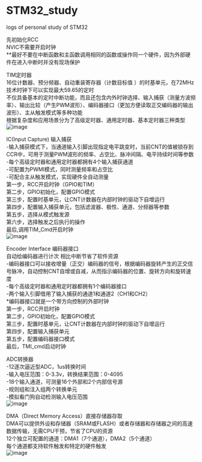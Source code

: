 # STM32_study
logs of personal study of STM32 

先初始化RCC  
NVIC不需要开启时钟  
**最好不要在中断函数和主函数调用相同的函数或操作同一个硬件，因为外部硬件在进入中断时并没有现场保护  

TIM定时器  
16位计数器、预分频器、自动重装寄存器（计数目标值 ）的时基单元，在72MHz技术时钟下可以实现最大59.65的定时  
不仅具备基本的定时中断功能，而且还包含内外时钟选择、输入捕获（测量方波频率）、输出比较（产生PWM波形）、编码器接口（更加方便读取正交编码器的输出波形）、主从触发模式等多种功能  
根据复杂度和应用场景分为了高级定时器、通用定时器、基本定时器三种类型  
![image](https://github.com/user-attachments/assets/12eabac5-59cf-4c47-82e8-cfdec10bb9f1)

IC(Input Capture) 输入捕获  
-输入捕获模式下，当通道输入引脚出现指定电平跳变时，当前CNT的值被锁存到CCR中，可用于测量PWM波形的频率、占空比、脉冲间隔、电平持续时间等参数  
-每个高级定时器和通用定时器都拥有4个输入捕获通道  
-可配置为PWMI模式，同时测量频率和占空比  
-可配合主从触发模式，实现硬件全自动测量  
第一步，RCC开启时钟（GPIO和TIM）  
第二步，GPIO初始化，配置GPIO模式  
第三步，配置时基单元，让CNT计数器在内部时钟的驱动下自增运行  
第四步，配置输入捕获单元，包括滤波器、极性、通道、分频器等参数  
第五步，选择从模式触发源  
第六步，选择触发之后执行的操作  
最后,调用TIM_Cmd开启时钟  
![image](https://github.com/user-attachments/assets/089d9ffd-1625-499c-af1f-90db9f603606)

Encoder Interface 编码器接口  
自动给编码器进行计次 相比中断节省了软件资源  
-编码器接口可以接收增量（正交）编码器的信号，根据编码器旋转产生的正交信号脉冲，自动控制CNT自增或自减，从而指示编码器的位置、旋转方向和旋转速度  
-每个高级定时器和通用定时器都拥有1个编码器接口  
-两个输入引脚借用了输入捕获的通道1和通道2（CH1和CH2）  
*编码器接口就是一个带方向控制的外部时钟  
第一步，RCC开启时钟  
第二步，GPIO初始化，配置GPIO模式  
第三步，配置时基单元，让CNT计数器在内部时钟的驱动下自增运行  
第四步，配置输入捕获单元  
第五步，配置编码器接口模式  
最后，TMI_cmd启动时钟

ADC转换器  
-12逐次逼近型ADC，1us转换时间  
-输入电压范围：0-3.3v，转换结果范围：0-4095  
-18个输入通道，可测量16个外部和2个内部信号源  
-规则组和注入组两个转换单元  
-模拟看门狗自动检测输入电压范围  
![image](https://github.com/user-attachments/assets/a8ba2fd5-80cf-46b7-81aa-93b585db173f)

DMA（Direct Memory Access）直接存储器存取  
DMA可以提供外设和存储器（SRAM或FLASH）或者存储器和存储器之间的高速数据传输，无需CPU干预，节省了CPU的资源  
12个独立可配置的通道：DMA1（7个通道），DMA2（5个通道）  
每个通道都支持软件触发和特定的硬件触发  
![image](https://github.com/user-attachments/assets/ceb16176-084e-4f31-883d-61820a6453c3)








